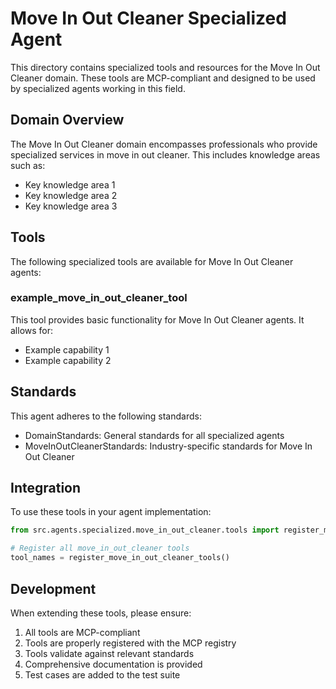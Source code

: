 # Move In Out Cleaner Specialized Agent

This directory contains specialized tools and resources for the Move In Out Cleaner domain. These tools are MCP-compliant and designed to be used by specialized agents working in this field.

## Domain Overview

The Move In Out Cleaner domain encompasses professionals who provide specialized services in move in out cleaner. This includes knowledge areas such as:

- Key knowledge area 1
- Key knowledge area 2
- Key knowledge area 3

## Tools

The following specialized tools are available for Move In Out Cleaner agents:

### example_move_in_out_cleaner_tool

This tool provides basic functionality for Move In Out Cleaner agents. It allows for:

- Example capability 1
- Example capability 2

## Standards

This agent adheres to the following standards:

- DomainStandards: General standards for all specialized agents
- MoveInOutCleanerStandards: Industry-specific standards for Move In Out Cleaner

## Integration

To use these tools in your agent implementation:

```python
from src.agents.specialized.move_in_out_cleaner.tools import register_move_in_out_cleaner_tools

# Register all move_in_out_cleaner tools
tool_names = register_move_in_out_cleaner_tools()
```

## Development

When extending these tools, please ensure:

1. All tools are MCP-compliant
2. Tools are properly registered with the MCP registry
3. Tools validate against relevant standards
4. Comprehensive documentation is provided
5. Test cases are added to the test suite
